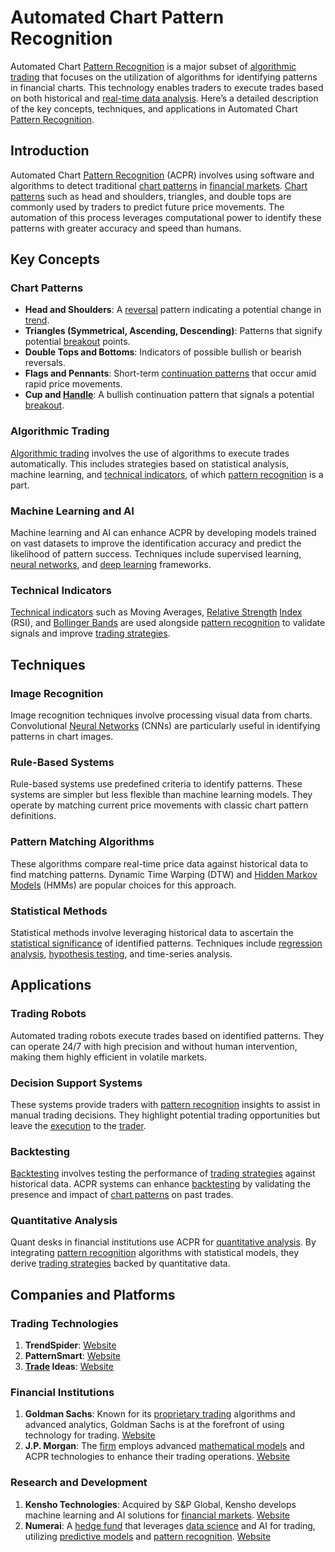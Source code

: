 # Automated Chart Pattern Recognition

Automated Chart [Pattern Recognition](../p/pattern_recognition.md) is a major subset of [algorithmic trading](../a/algorithmic_trading.md) that focuses on the utilization of algorithms for identifying patterns in financial charts. This technology enables traders to execute trades based on both historical and [real-time data analysis](../r/real-time_data_analysis.md). Here’s a detailed description of the key concepts, techniques, and applications in Automated Chart [Pattern Recognition](../p/pattern_recognition.md).

## Introduction

Automated Chart [Pattern Recognition](../p/pattern_recognition.md) (ACPR) involves using software and algorithms to detect traditional [chart patterns](../c/chart_patterns.md) in [financial markets](../f/financial_market.md). [Chart patterns](../c/chart_patterns.md) such as head and shoulders, triangles, and double tops are commonly used by traders to predict future price movements. The automation of this process leverages computational power to identify these patterns with greater accuracy and speed than humans.

## Key Concepts

### Chart Patterns

- **Head and Shoulders**: A [reversal](../r/reversal.md) pattern indicating a potential change in [trend](../t/trend.md).
- **Triangles (Symmetrical, Ascending, Descending)**: Patterns that signify potential [breakout](../b/breakout.md) points.
- **Double Tops and Bottoms**: Indicators of possible bullish or bearish reversals.
- **Flags and Pennants**: Short-term [continuation patterns](../c/continuation_patterns.md) that occur amid rapid price movements.
- **Cup and [Handle](../h/handle.md)**: A bullish continuation pattern that signals a potential [breakout](../b/breakout.md).

### Algorithmic Trading

[Algorithmic trading](../a/algorithmic_trading.md) involves the use of algorithms to execute trades automatically. This includes strategies based on statistical analysis, machine learning, and [technical indicators](../t/technical_indicators.md), of which [pattern recognition](../p/pattern_recognition.md) is a part.

### Machine Learning and AI

Machine learning and AI can enhance ACPR by developing models trained on vast datasets to improve the identification accuracy and predict the likelihood of pattern success. Techniques include supervised learning, [neural networks](../n/neural_networks_in_trading.md), and [deep learning](../d/deep_learning.md) frameworks.

### Technical Indicators

[Technical indicators](../t/technical_indicators.md) such as Moving Averages, [Relative Strength](../r/relative_strength.md) [Index](../i/index_instrument.md) (RSI), and [Bollinger Bands](../b/bollinger_bands.md) are used alongside [pattern recognition](../p/pattern_recognition.md) to validate signals and improve [trading strategies](../t/trading_strategies.md).

## Techniques

### Image Recognition

Image recognition techniques involve processing visual data from charts. Convolutional [Neural Networks](../n/neural_networks_in_trading.md) (CNNs) are particularly useful in identifying patterns in chart images.

### Rule-Based Systems

Rule-based systems use predefined criteria to identify patterns. These systems are simpler but less flexible than machine learning models. They operate by matching current price movements with classic chart pattern definitions.

### Pattern Matching Algorithms

These algorithms compare real-time price data against historical data to find matching patterns. Dynamic Time Warping (DTW) and [Hidden Markov Models](../h/hidden_markov_models.md) (HMMs) are popular choices for this approach.

### Statistical Methods

Statistical methods involve leveraging historical data to ascertain the [statistical significance](../s/statistical_significance.md) of identified patterns. Techniques include [regression analysis](../r/regression_analysis.md), [hypothesis testing](../h/hypothesis_testing.md), and time-series analysis.

## Applications

### Trading Robots

Automated trading robots execute trades based on identified patterns. They can operate 24/7 with high precision and without human intervention, making them highly efficient in volatile markets.

### Decision Support Systems

These systems provide traders with [pattern recognition](../p/pattern_recognition.md) insights to assist in manual trading decisions. They highlight potential trading opportunities but leave the [execution](../e/execution.md) to the [trader](../t/trader.md).

### Backtesting

[Backtesting](../b/backtesting.md) involves testing the performance of [trading strategies](../t/trading_strategies.md) against historical data. ACPR systems can enhance [backtesting](../b/backtesting.md) by validating the presence and impact of [chart patterns](../c/chart_patterns.md) on past trades.

### Quantitative Analysis

Quant desks in financial institutions use ACPR for [quantitative analysis](../q/quantitative_analysis.md). By integrating [pattern recognition](../p/pattern_recognition.md) algorithms with statistical models, they derive [trading strategies](../t/trading_strategies.md) backed by quantitative data.

## Companies and Platforms

### Trading Technologies

1. **TrendSpider**: [Website](https://www.trendspider.com)
2. **PatternSmart**: [Website](https://www.patternsmart.com)
3. **[Trade](../t/trade.md) Ideas**: [Website](https://www.trade-ideas.com)

### Financial Institutions

1. **Goldman Sachs**: Known for its [proprietary trading](../p/proprietary_trading.md) algorithms and advanced analytics, Goldman Sachs is at the forefront of using technology for trading. [Website](https://www.goldmansachs.com)
2. **J.P. Morgan**: The [firm](../f/firm.md) employs advanced [mathematical models](../m/mathematical_models_in_trading.md) and ACPR technologies to enhance their trading operations. [Website](https://www.jpmorgan.com)

### Research and Development

1. **Kensho Technologies**: Acquired by S&P Global, Kensho develops machine learning and AI solutions for [financial markets](../f/financial_market.md). [Website](https://www.kensho.com)
2. **Numerai**: A [hedge fund](../h/hedge_fund.md) that leverages [data science](../d/data_science_in_trading.md) and AI for trading, utilizing [predictive models](../p/predictive_models_in_trading.md) and [pattern recognition](../p/pattern_recognition.md). [Website](https://numer.ai)